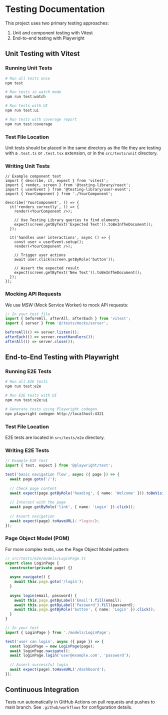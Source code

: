 # Testing Documentation

This project uses two primary testing approaches:
1. Unit and component testing with Vitest
2. End-to-end testing with Playwright

## Unit Testing with Vitest

### Running Unit Tests

```bash
# Run all tests once
npm test

# Run tests in watch mode
npm run test:watch

# Run tests with UI
npm run test:ui

# Run tests with coverage report
npm run test:coverage
```

### Test File Location

Unit tests should be placed in the same directory as the file they are testing with a `.test.ts` or `.test.tsx` extension, or in the `src/tests/unit` directory.

### Writing Unit Tests

```tsx
// Example component test
import { describe, it, expect } from 'vitest';
import { render, screen } from '@testing-library/react';
import { userEvent } from '@testing-library/user-event';
import { YourComponent } from './YourComponent';

describe('YourComponent', () => {
  it('renders correctly', () => {
    render(<YourComponent />);
    
    // Use Testing Library queries to find elements
    expect(screen.getByText('Expected Text')).toBeInTheDocument();
  });

  it('handles user interactions', async () => {
    const user = userEvent.setup();
    render(<YourComponent />);
    
    // Trigger user actions
    await user.click(screen.getByRole('button'));
    
    // Assert the expected result
    expect(screen.getByText('New Text')).toBeInTheDocument();
  });
});
```

### Mocking API Requests

We use MSW (Mock Service Worker) to mock API requests:

```ts
// In your test file
import { beforeAll, afterAll, afterEach } from 'vitest';
import { server } from '@/tests/mocks/server';

beforeAll(() => server.listen());
afterEach(() => server.resetHandlers());
afterAll(() => server.close());
```

## End-to-End Testing with Playwright

### Running E2E Tests

```bash
# Run all E2E tests
npm run test:e2e

# Run E2E tests with UI
npm run test:e2e:ui

# Generate tests using Playwright codegen
npx playwright codegen http://localhost:4321
```

### Test File Location

E2E tests are located in `src/tests/e2e` directory.

### Writing E2E Tests

```ts
// Example E2E test
import { test, expect } from '@playwright/test';

test('basic navigation flow', async ({ page }) => {
  await page.goto('/');
  
  // Check page content
  await expect(page.getByRole('heading', { name: 'Welcome' })).toBeVisible();
  
  // Interact with the page
  await page.getByRole('link', { name: 'Login' }).click();
  
  // Assert navigation
  await expect(page).toHaveURL(/.*login/);
});
```

### Page Object Model (POM)

For more complex tests, use the Page Object Model pattern:

```ts
// src/tests/e2e/models/LoginPage.ts
export class LoginPage {
  constructor(private page) {}
  
  async navigate() {
    await this.page.goto('/login');
  }
  
  async login(email, password) {
    await this.page.getByLabel('Email').fill(email);
    await this.page.getByLabel('Password').fill(password);
    await this.page.getByRole('button', { name: 'Login' }).click();
  }
}

// In your test
import { LoginPage } from './models/LoginPage';

test('user can login', async ({ page }) => {
  const loginPage = new LoginPage(page);
  await loginPage.navigate();
  await loginPage.login('user@example.com', 'password');
  
  // Assert successful login
  await expect(page).toHaveURL('/dashboard');
});
```

## Continuous Integration

Tests run automatically in GitHub Actions on pull requests and pushes to main branch. See `.github/workflows` for configuration details. 